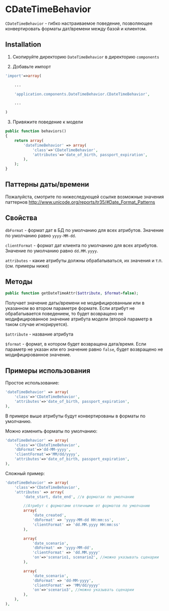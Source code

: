 CDateTimeBehavior
=================

`CDateTimeBehavior` - гибко настраиваемое поведение, позволяющее конвертировать
форматы дат/времени между базой и клиентом.

Installation
------------

1. Скопируйте директорию `DateTimeBehavior` в директорию `components`

2. Добавьте импорт

~~~php
'import'=>array(

	...

	'application.components.DateTimeBehavior.CDateTimeBehavior',

	...

)
~~~

3. Привяжите поведение к модели

~~~php
public function behaviors()
{
	return array(
		'dateTimeBehavior' => array(
			'class'=>'CDateTimeBehavior',
			'attributes'=>'date_of_birth, passport_expiration',
		),
	);
}
~~~

Паттерны даты/времени
---------------------

Пожалуйста, смотрите по нижеследующей ссылке возможные значения паттернов
http://www.unicode.org/reports/tr35/#Date_Format_Patterns

Свойства
--------

`dbFormat` - формат дат в БД по умолчанию для всех атрибутов. Значение по умолчанию равно `yyyy-MM-dd`.

`clientFormat` - формат дат клиента по умолчанию для всех атрибутов. Значение по умолчанию равно `dd.MM.yyyy`.

`attributes` - какие атрибуты должны обрабатываться, их значения и т.п. (см. примеры ниже)

Методы
------

~~~php
public function getDateTimeAttr($attribute, $format=false);
~~~

Получает значение даты/времени не модифицированным или в указанном во втором параметре формате.
Если атрибут не обрабатывается поведением, то будет возвращено не модифицированное
значение атрибута модели (второй параметр в таком случае игнорируется).

`$attribute` - название атрибута

`$format` - формат, в котором будет возвращена дата/время. Если параметр не указан
или его значение равно `false`, будет возвращено не модифицированное значение.


Примеры использования
---------------------

Простое использование:

~~~php
'dateTimeBehavior' => array(
	'class'=>'CDateTimeBehavior',
	'attributes'=>'date_of_birth, passport_expiration',
),
~~~

В примере выше атрибуты будут конвертированы в форматы по умолчанию.

Можно изменить форматы по умолчанию:

~~~php
'dateTimeBehavior' => array(
	'class'=>'CDateTimeBehavior',
	'dbFormat'=>'dd-MM-yyyy',
	'clientFormat'=>'MM/dd/yyyy',
	'attributes'=>'date_of_birth, passport_expiration',
),
~~~

Сложный пример:

~~~php
'dateTimeBehavior' => array(
	'class'=>'CDateTimeBehavior',
	'attributes' => array(
		'date_start, date_end', //в форматах по умолчанию

		//Атрибут с форматами отличными от форматов по умолчанию
		array(
			'date_created',
			'dbFormat' => 'yyyy-MM-dd HH:mm:ss',
			'clientFormat' => 'dd.MM.yyyy HH:mm:ss'
		),

		array(
			'date_scenario',
			'dbFormat' => 'yyyy-MM-dd',
			'clientFormat' => 'dd.MM.yyyy'
			'on'=>'scenario1, scenario2', //можно указывать сценарии
		),

		array(
			'date_scenario',
			'dbFormat' => 'dd-MM-yyyy',
			'clientFormat' => 'MM/dd/yyyy'
			'on'=>'scenario3', //можно указывать сценарии
		),
	),
),
~~~